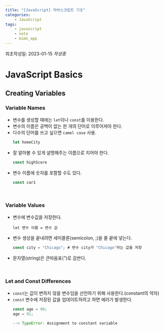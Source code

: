 ```yaml
---
title: "[JavaScript] 자바스크립트 기초"
categories:
    - JavaScript
tags:
    - javascript
    - note
    - mimo_app
---
```


최초작성일: 2023-01-15
*작성중*

# JavaScript Basics

## Creating Variables

### Variable Names

- 변수를 생성할 때에는 `let`이나 `const`를 이용한다.
- 변수의 이름은 공백이 없는 한 개의 단어로 이루어져야 한다.
- 다수의 단어를 쓰고 싶으면 `camel case` 사용.
    ```javascript
    let homeCity
    ```
- 잘 알아볼 수 있게 설명해주는 이름으로 지어야 한다.
    ```javascript
    const highScore
    ```
- 변수 이름에 숫자를 포함할 수도 있다.
    ```javascript
    const car1
    ```

<br/>

### Variable Values

- 변수에 변수값을 저장한다.    
    ```
    let 변수 이름 = 변수 값
    ```
- 변수 생성을 끝내려면 세미콜론(semicolon, ;)을 줄 끝에 넣는다.
    ```javascript
    const city = "Chicago"; # 변수 city가 "Chicago"라는 값을 저장
    ```
- 문자열(string)은 큰따옴표(")로 감싼다.

<br/>

### Let and Const Differences
- `const`는 값이 변하지 않을 변수임을 선언하기 위해 사용한다.(constant의 약자)
- `const` 변수에 저장된 값을 업데이트하려고 하면 에러가 발생한다.
    ```javascript
    const age = 90;
    age = 91;

    --> TypeError: Assignment to constant variable
    ```


